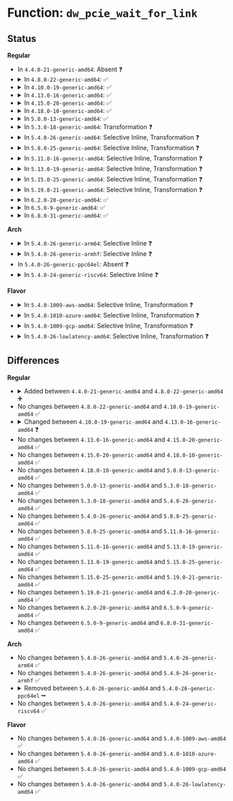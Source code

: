 # Function: <code>dw_pcie_wait_for_link</code>

## Status
<b>Regular</b>
<ul>
<li>
In <code>4.4.0-21-generic-amd64</code>: Absent ❓
</li>
<li>
<details>
<summary>In <code>4.8.0-22-generic-amd64</code>: ✅</summary>

```c
int dw_pcie_wait_for_link(struct pcie_port * pp)
```

```json
{
  "name": "dw_pcie_wait_for_link",
  "collision_type": "Unique Global",
  "inline_type": "No",
  "funcs": [
    {
      "addr": 18446744071583716320,
      "name": "dw_pcie_wait_for_link",
      "external": true,
      "loc": "drivers/pci/host/pcie-designware.c:389",
      "file": "drivers/pci/host/pcie-designware.c",
      "inline": "seen, unknown",
      "caller_inline": [],
      "caller_func": [
        "drivers/pci/host/pcie-designware-plat.c:dw_plat_pcie_host_init"
      ]
    }
  ],
  "symbols": [
    {
      "addr": 18446744071583716320,
      "name": "dw_pcie_wait_for_link",
      "section": ".text",
      "bind": "STB_GLOBAL",
      "size": 101
    }
  ]
}
```
</details>
</li>
<li>
<details>
<summary>In <code>4.10.0-19-generic-amd64</code>: ✅</summary>

```c
int dw_pcie_wait_for_link(struct pcie_port * pp)
```

```json
{
  "name": "dw_pcie_wait_for_link",
  "collision_type": "Unique Global",
  "inline_type": "No",
  "funcs": [
    {
      "addr": 18446744071583856320,
      "name": "dw_pcie_wait_for_link",
      "external": true,
      "loc": "drivers/pci/host/pcie-designware.c:463",
      "file": "drivers/pci/host/pcie-designware.c",
      "inline": "seen, unknown",
      "caller_inline": [],
      "caller_func": [
        "drivers/pci/host/pcie-designware-plat.c:dw_plat_pcie_host_init"
      ]
    }
  ],
  "symbols": [
    {
      "addr": 18446744071583856320,
      "name": "dw_pcie_wait_for_link",
      "section": ".text",
      "bind": "STB_GLOBAL",
      "size": 101
    }
  ]
}
```
</details>
</li>
<li>
<details>
<summary>In <code>4.13.0-16-generic-amd64</code>: ✅</summary>

```c
int dw_pcie_wait_for_link(struct dw_pcie * pci)
```

```json
{
  "name": "dw_pcie_wait_for_link",
  "collision_type": "Unique Global",
  "inline_type": "No",
  "funcs": [
    {
      "addr": 18446744071583905296,
      "name": "dw_pcie_wait_for_link",
      "external": true,
      "loc": "drivers/pci/dwc/pcie-designware.c:313",
      "file": "drivers/pci/dwc/pcie-designware.c",
      "inline": "seen, unknown",
      "caller_inline": [],
      "caller_func": [
        "drivers/pci/dwc/pcie-designware-plat.c:dw_plat_pcie_host_init"
      ]
    }
  ],
  "symbols": [
    {
      "addr": 18446744071583905296,
      "name": "dw_pcie_wait_for_link",
      "section": ".text",
      "bind": "STB_GLOBAL",
      "size": 101
    }
  ]
}
```
</details>
</li>
<li>
<details>
<summary>In <code>4.15.0-20-generic-amd64</code>: ✅</summary>

```c
int dw_pcie_wait_for_link(struct dw_pcie * pci)
```

```json
{
  "name": "dw_pcie_wait_for_link",
  "collision_type": "Unique Global",
  "inline_type": "No",
  "funcs": [
    {
      "addr": 18446744071584168432,
      "name": "dw_pcie_wait_for_link",
      "external": true,
      "loc": "drivers/pci/dwc/pcie-designware.c:315",
      "file": "drivers/pci/dwc/pcie-designware.c",
      "inline": "seen, unknown",
      "caller_inline": [],
      "caller_func": [
        "drivers/pci/dwc/pcie-designware-plat.c:dw_plat_pcie_host_init"
      ]
    }
  ],
  "symbols": [
    {
      "addr": 18446744071584168432,
      "name": "dw_pcie_wait_for_link",
      "section": ".text",
      "bind": "STB_GLOBAL",
      "size": 101
    }
  ]
}
```
</details>
</li>
<li>
<details>
<summary>In <code>4.18.0-10-generic-amd64</code>: ✅</summary>

```c
int dw_pcie_wait_for_link(struct dw_pcie * pci)
```

```json
{
  "name": "dw_pcie_wait_for_link",
  "collision_type": "Unique Global",
  "inline_type": "No",
  "funcs": [
    {
      "addr": 18446744071584386512,
      "name": "dw_pcie_wait_for_link",
      "external": true,
      "loc": "drivers/pci/controller/dwc/pcie-designware.c:312",
      "file": "drivers/pci/controller/dwc/pcie-designware.c",
      "inline": "seen, unknown",
      "caller_inline": [],
      "caller_func": []
    }
  ],
  "symbols": [
    {
      "addr": 18446744071584386512,
      "name": "dw_pcie_wait_for_link",
      "section": ".text",
      "bind": "STB_GLOBAL",
      "size": 101
    }
  ]
}
```
</details>
</li>
<li>
<details>
<summary>In <code>5.0.0-13-generic-amd64</code>: ✅</summary>

```c
int dw_pcie_wait_for_link(struct dw_pcie * pci)
```

```json
{
  "name": "dw_pcie_wait_for_link",
  "collision_type": "Unique Global",
  "inline_type": "No",
  "funcs": [
    {
      "addr": 18446744071584478384,
      "name": "dw_pcie_wait_for_link",
      "external": true,
      "loc": "drivers/pci/controller/dwc/pcie-designware.c:312",
      "file": "drivers/pci/controller/dwc/pcie-designware.c",
      "inline": "seen, unknown",
      "caller_inline": [],
      "caller_func": [
        "drivers/pci/controller/dwc/pci-meson.c:meson_pcie_host_init"
      ]
    }
  ],
  "symbols": [
    {
      "addr": 18446744071584478384,
      "name": "dw_pcie_wait_for_link",
      "section": ".text",
      "bind": "STB_GLOBAL",
      "size": 101
    }
  ]
}
```
</details>
</li>
<li>
<details>
<summary>In <code>5.3.0-18-generic-amd64</code>: Transformation ❓</summary>

```c
int dw_pcie_wait_for_link(struct dw_pcie * pci)
```

```json
{
  "name": "dw_pcie_wait_for_link",
  "collision_type": "Unique Global",
  "inline_type": "No",
  "funcs": [
    {
      "addr": 0,
      "name": "dw_pcie_wait_for_link",
      "external": true,
      "loc": "drivers/pci/controller/dwc/pcie-designware.c:366",
      "file": "drivers/pci/controller/dwc/pcie-designware.c",
      "inline": "seen, unknown",
      "caller_inline": [],
      "caller_func": [
        "drivers/pci/controller/dwc/pci-meson.c:meson_pcie_host_init"
      ]
    }
  ],
  "symbols": [
    {
      "addr": 18446744071584676898,
      "name": "dw_pcie_wait_for_link.cold",
      "section": ".text",
      "bind": "STB_LOCAL",
      "size": 46
    },
    {
      "addr": 18446744071584676448,
      "name": "dw_pcie_wait_for_link",
      "section": ".text",
      "bind": "STB_GLOBAL",
      "size": 64
    }
  ]
}
```
</details>
</li>
<li>
<details>
<summary>In <code>5.4.0-26-generic-amd64</code>: Selective Inline, Transformation ❓</summary>

```c
int dw_pcie_wait_for_link(struct dw_pcie * pci)
```

```json
{
  "name": "dw_pcie_wait_for_link",
  "collision_type": "Unique Global",
  "inline_type": "Selective",
  "funcs": [
    {
      "addr": 18446744071584815498,
      "name": "dw_pcie_wait_for_link",
      "external": true,
      "loc": "drivers/pci/controller/dwc/pcie-designware.c:446",
      "file": "drivers/pci/controller/dwc/pcie-designware.c",
      "inline": "not declared, inlined",
      "caller_inline": [],
      "caller_func": []
    }
  ],
  "symbols": [
    {
      "addr": 18446744071584815498,
      "name": "dw_pcie_wait_for_link.cold",
      "section": ".text",
      "bind": "STB_LOCAL",
      "size": 46
    },
    {
      "addr": 18446744071584815056,
      "name": "dw_pcie_wait_for_link",
      "section": ".text",
      "bind": "STB_GLOBAL",
      "size": 64
    }
  ]
}
```
</details>
</li>
<li>
<details>
<summary>In <code>5.8.0-25-generic-amd64</code>: Selective Inline, Transformation ❓</summary>

```c
int dw_pcie_wait_for_link(struct dw_pcie * pci)
```

```json
{
  "name": "dw_pcie_wait_for_link",
  "collision_type": "Unique Global",
  "inline_type": "Selective",
  "funcs": [
    {
      "addr": 18446744071585509626,
      "name": "dw_pcie_wait_for_link",
      "external": true,
      "loc": "drivers/pci/controller/dwc/pcie-designware.c:450",
      "file": "drivers/pci/controller/dwc/pcie-designware.c",
      "inline": "not declared, inlined",
      "caller_inline": [],
      "caller_func": []
    }
  ],
  "symbols": [
    {
      "addr": 18446744071585509626,
      "name": "dw_pcie_wait_for_link.cold",
      "section": ".text",
      "bind": "STB_LOCAL",
      "size": 46
    },
    {
      "addr": 18446744071585506352,
      "name": "dw_pcie_wait_for_link",
      "section": ".text",
      "bind": "STB_GLOBAL",
      "size": 106
    }
  ]
}
```
</details>
</li>
<li>
<details>
<summary>In <code>5.11.0-16-generic-amd64</code>: Selective Inline, Transformation ❓</summary>

```c
int dw_pcie_wait_for_link(struct dw_pcie * pci)
```

```json
{
  "name": "dw_pcie_wait_for_link",
  "collision_type": "Unique Global",
  "inline_type": "Selective",
  "funcs": [
    {
      "addr": 18446744071591419324,
      "name": "dw_pcie_wait_for_link",
      "external": true,
      "loc": "drivers/pci/controller/dwc/pcie-designware.c:461",
      "file": "drivers/pci/controller/dwc/pcie-designware.c",
      "inline": "not declared, inlined",
      "caller_inline": [],
      "caller_func": [
        "drivers/pci/controller/dwc/pcie-designware-host.c:dw_pcie_host_init"
      ]
    }
  ],
  "symbols": [
    {
      "addr": 18446744071591419324,
      "name": "dw_pcie_wait_for_link.cold",
      "section": ".text",
      "bind": "STB_LOCAL",
      "size": 46
    },
    {
      "addr": 18446744071585638784,
      "name": "dw_pcie_wait_for_link",
      "section": ".text",
      "bind": "STB_GLOBAL",
      "size": 106
    }
  ]
}
```
</details>
</li>
<li>
<details>
<summary>In <code>5.13.0-19-generic-amd64</code>: Selective Inline, Transformation ❓</summary>

```c
int dw_pcie_wait_for_link(struct dw_pcie * pci)
```

```json
{
  "name": "dw_pcie_wait_for_link",
  "collision_type": "Unique Global",
  "inline_type": "Selective",
  "funcs": [
    {
      "addr": 18446744071591361750,
      "name": "dw_pcie_wait_for_link",
      "external": true,
      "loc": "drivers/pci/controller/dwc/pcie-designware.c:511",
      "file": "drivers/pci/controller/dwc/pcie-designware.c",
      "inline": "not declared, inlined",
      "caller_inline": [],
      "caller_func": [
        "drivers/pci/controller/dwc/pcie-designware-host.c:dw_pcie_host_init"
      ]
    }
  ],
  "symbols": [
    {
      "addr": 18446744071591361750,
      "name": "dw_pcie_wait_for_link.cold",
      "section": ".text",
      "bind": "STB_LOCAL",
      "size": 46
    },
    {
      "addr": 18446744071585518448,
      "name": "dw_pcie_wait_for_link",
      "section": ".text",
      "bind": "STB_GLOBAL",
      "size": 113
    }
  ]
}
```
</details>
</li>
<li>
<details>
<summary>In <code>5.15.0-25-generic-amd64</code>: Selective Inline, Transformation ❓</summary>

```c
int dw_pcie_wait_for_link(struct dw_pcie * pci)
```

```json
{
  "name": "dw_pcie_wait_for_link",
  "collision_type": "Unique Global",
  "inline_type": "Selective",
  "funcs": [
    {
      "addr": 18446744071592391467,
      "name": "dw_pcie_wait_for_link",
      "external": true,
      "loc": "drivers/pci/controller/dwc/pcie-designware.c:511",
      "file": "drivers/pci/controller/dwc/pcie-designware.c",
      "inline": "not declared, inlined",
      "caller_inline": [],
      "caller_func": [
        "drivers/pci/controller/dwc/pcie-designware-host.c:dw_pcie_host_init"
      ]
    }
  ],
  "symbols": [
    {
      "addr": 18446744071592391467,
      "name": "dw_pcie_wait_for_link.cold",
      "section": ".text",
      "bind": "STB_LOCAL",
      "size": 46
    },
    {
      "addr": 18446744071585988064,
      "name": "dw_pcie_wait_for_link",
      "section": ".text",
      "bind": "STB_GLOBAL",
      "size": 118
    }
  ]
}
```
</details>
</li>
<li>
<details>
<summary>In <code>5.19.0-21-generic-amd64</code>: Selective Inline, Transformation ❓</summary>

```c
int dw_pcie_wait_for_link(struct dw_pcie * pci)
```

```json
{
  "name": "dw_pcie_wait_for_link",
  "collision_type": "Unique Global",
  "inline_type": "Selective",
  "funcs": [
    {
      "addr": 18446744071594256188,
      "name": "dw_pcie_wait_for_link",
      "external": true,
      "loc": "drivers/pci/controller/dwc/pcie-designware.c:525",
      "file": "drivers/pci/controller/dwc/pcie-designware.c",
      "inline": "not declared, inlined",
      "caller_inline": [],
      "caller_func": [
        "drivers/pci/controller/dwc/pcie-designware-host.c:dw_pcie_host_init"
      ]
    }
  ],
  "symbols": [
    {
      "addr": 18446744071594256188,
      "name": "dw_pcie_wait_for_link.cold",
      "section": ".text",
      "bind": "STB_LOCAL",
      "size": 56
    },
    {
      "addr": 18446744071587204016,
      "name": "dw_pcie_wait_for_link",
      "section": ".text",
      "bind": "STB_GLOBAL",
      "size": 118
    }
  ]
}
```
</details>
</li>
<li>
<details>
<summary>In <code>6.2.0-20-generic-amd64</code>: ✅</summary>

```c
int dw_pcie_wait_for_link(struct dw_pcie * pci)
```

```json
{
  "name": "dw_pcie_wait_for_link",
  "collision_type": "Unique Global",
  "inline_type": "No",
  "funcs": [
    {
      "addr": 18446744071588434272,
      "name": "dw_pcie_wait_for_link",
      "external": true,
      "loc": "drivers/pci/controller/dwc/pcie-designware.c:634",
      "file": "drivers/pci/controller/dwc/pcie-designware.c",
      "inline": "seen, unknown",
      "caller_inline": [],
      "caller_func": [
        "drivers/pci/controller/dwc/pcie-designware-host.c:dw_pcie_host_init"
      ]
    }
  ],
  "symbols": [
    {
      "addr": 18446744071588434272,
      "name": "dw_pcie_wait_for_link",
      "section": ".text",
      "bind": "STB_GLOBAL",
      "size": 303
    }
  ]
}
```
</details>
</li>
<li>
<details>
<summary>In <code>6.5.0-9-generic-amd64</code>: ✅</summary>

```c
int dw_pcie_wait_for_link(struct dw_pcie * pci)
```

```json
{
  "name": "dw_pcie_wait_for_link",
  "collision_type": "Unique Global",
  "inline_type": "No",
  "funcs": [
    {
      "addr": 18446744071588712112,
      "name": "dw_pcie_wait_for_link",
      "external": true,
      "loc": "drivers/pci/controller/dwc/pcie-designware.c:647",
      "file": "drivers/pci/controller/dwc/pcie-designware.c",
      "inline": "seen, unknown",
      "caller_inline": [],
      "caller_func": [
        "drivers/pci/controller/dwc/pcie-designware-host.c:dw_pcie_host_init"
      ]
    }
  ],
  "symbols": [
    {
      "addr": 18446744071588712112,
      "name": "dw_pcie_wait_for_link",
      "section": ".text",
      "bind": "STB_GLOBAL",
      "size": 303
    }
  ]
}
```
</details>
</li>
<li>
<details>
<summary>In <code>6.8.0-31-generic-amd64</code>: ✅</summary>

```c
int dw_pcie_wait_for_link(struct dw_pcie * pci)
```

```json
{
  "name": "dw_pcie_wait_for_link",
  "collision_type": "Unique Global",
  "inline_type": "No",
  "funcs": [
    {
      "addr": 18446744071589013472,
      "name": "dw_pcie_wait_for_link",
      "external": true,
      "loc": "drivers/pci/controller/dwc/pcie-designware.c:648",
      "file": "drivers/pci/controller/dwc/pcie-designware.c",
      "inline": "seen, unknown",
      "caller_inline": [],
      "caller_func": [
        "drivers/pci/controller/dwc/pcie-designware-host.c:dw_pcie_resume_noirq",
        "drivers/pci/controller/dwc/pcie-designware-host.c:dw_pcie_host_init"
      ]
    }
  ],
  "symbols": [
    {
      "addr": 18446744071589013472,
      "name": "dw_pcie_wait_for_link",
      "section": ".text",
      "bind": "STB_GLOBAL",
      "size": 160
    }
  ]
}
```
</details>
</li>
</ul>
<b>Arch</b>
<ul>
<li>
<details>
<summary>In <code>5.4.0-26-generic-arm64</code>: Selective Inline ❓</summary>

```c
int dw_pcie_wait_for_link(struct dw_pcie * pci)
```

```json
{
  "name": "dw_pcie_wait_for_link",
  "collision_type": "Unique Global",
  "inline_type": "Selective",
  "funcs": [
    {
      "addr": 18446603336497158512,
      "name": "dw_pcie_wait_for_link",
      "external": true,
      "loc": "drivers/pci/controller/dwc/pcie-designware.c:446",
      "file": "drivers/pci/controller/dwc/pcie-designware.c",
      "inline": "not declared, inlined",
      "caller_inline": [],
      "caller_func": [
        "drivers/pci/controller/dwc/pcie-designware-plat.c:dw_plat_pcie_host_init",
        "drivers/pci/controller/dwc/pci-imx6.c:imx6_pcie_establish_link",
        "drivers/pci/controller/dwc/pci-imx6.c:imx6_pcie_establish_link",
        "drivers/pci/controller/dwc/pci-keystone.c:ks_pcie_host_init",
        "drivers/pci/controller/dwc/pcie-qcom.c:qcom_pcie_host_init",
        "drivers/pci/controller/dwc/pcie-armada8k.c:armada8k_pcie_host_init",
        "drivers/pci/controller/dwc/pcie-histb.c:histb_pcie_host_init"
      ]
    }
  ],
  "symbols": [
    {
      "addr": 18446603336497158512,
      "name": "dw_pcie_wait_for_link",
      "section": ".text",
      "bind": "STB_GLOBAL",
      "size": 148
    }
  ]
}
```
</details>
</li>
<li>
<details>
<summary>In <code>5.4.0-26-generic-armhf</code>: Selective Inline ❓</summary>

```c
int dw_pcie_wait_for_link(struct dw_pcie * pci)
```

```json
{
  "name": "dw_pcie_wait_for_link",
  "collision_type": "Unique Global",
  "inline_type": "Selective",
  "funcs": [
    {
      "addr": 3230363792,
      "name": "dw_pcie_wait_for_link",
      "external": true,
      "loc": "drivers/pci/controller/dwc/pcie-designware.c:446",
      "file": "drivers/pci/controller/dwc/pcie-designware.c",
      "inline": "not declared, inlined",
      "caller_inline": [],
      "caller_func": [
        "drivers/pci/controller/dwc/pcie-designware-plat.c:dw_plat_pcie_host_init",
        "drivers/pci/controller/dwc/pci-dra7xx.c:dra7xx_pcie_host_init",
        "drivers/pci/controller/dwc/pci-imx6.c:imx6_pcie_establish_link",
        "drivers/pci/controller/dwc/pci-imx6.c:imx6_pcie_establish_link",
        "drivers/pci/controller/dwc/pcie-qcom.c:qcom_pcie_host_init",
        "drivers/pci/controller/dwc/pcie-armada8k.c:armada8k_pcie_host_init",
        "drivers/pci/controller/dwc/pcie-histb.c:histb_pcie_host_init",
        "drivers/pci/controller/dwc/pcie-uniphier.c:uniphier_pcie_establish_link"
      ]
    }
  ],
  "symbols": [
    {
      "addr": 3230363792,
      "name": "dw_pcie_wait_for_link",
      "section": ".text",
      "bind": "STB_GLOBAL",
      "size": 136
    }
  ]
}
```
</details>
</li>
<li>
In <code>5.4.0-26-generic-ppc64el</code>: Absent ❓
</li>
<li>
<details>
<summary>In <code>5.4.0-24-generic-riscv64</code>: Selective Inline ❓</summary>

```c
int dw_pcie_wait_for_link(struct dw_pcie * pci)
```

```json
{
  "name": "dw_pcie_wait_for_link",
  "collision_type": "Unique Global",
  "inline_type": "Selective",
  "funcs": [
    {
      "addr": 18446743936275742672,
      "name": "dw_pcie_wait_for_link",
      "external": true,
      "loc": "drivers/pci/controller/dwc/pcie-designware.c:446",
      "file": "drivers/pci/controller/dwc/pcie-designware.c",
      "inline": "not declared, inlined",
      "caller_inline": [],
      "caller_func": [
        "drivers/pci/controller/dwc/pcie-designware-plat.c:dw_plat_pcie_host_init"
      ]
    }
  ],
  "symbols": [
    {
      "addr": 18446743936275742672,
      "name": "dw_pcie_wait_for_link",
      "section": ".text",
      "bind": "STB_GLOBAL",
      "size": 138
    }
  ]
}
```
</details>
</li>
</ul>
<b>Flavor</b>
<ul>
<li>
<details>
<summary>In <code>5.4.0-1009-aws-amd64</code>: Selective Inline, Transformation ❓</summary>

```c
int dw_pcie_wait_for_link(struct dw_pcie * pci)
```

```json
{
  "name": "dw_pcie_wait_for_link",
  "collision_type": "Unique Global",
  "inline_type": "Selective",
  "funcs": [
    {
      "addr": 18446744071584764234,
      "name": "dw_pcie_wait_for_link",
      "external": true,
      "loc": "drivers/pci/controller/dwc/pcie-designware.c:446",
      "file": "drivers/pci/controller/dwc/pcie-designware.c",
      "inline": "not declared, inlined",
      "caller_inline": [],
      "caller_func": [
        "drivers/pci/controller/dwc/pci-meson.c:meson_pcie_host_init"
      ]
    }
  ],
  "symbols": [
    {
      "addr": 18446744071584764234,
      "name": "dw_pcie_wait_for_link.cold",
      "section": ".text",
      "bind": "STB_LOCAL",
      "size": 46
    },
    {
      "addr": 18446744071584763792,
      "name": "dw_pcie_wait_for_link",
      "section": ".text",
      "bind": "STB_GLOBAL",
      "size": 64
    }
  ]
}
```
</details>
</li>
<li>
<details>
<summary>In <code>5.4.0-1010-azure-amd64</code>: Selective Inline, Transformation ❓</summary>

```c
int dw_pcie_wait_for_link(struct dw_pcie * pci)
```

```json
{
  "name": "dw_pcie_wait_for_link",
  "collision_type": "Unique Global",
  "inline_type": "Selective",
  "funcs": [
    {
      "addr": 18446744071584695018,
      "name": "dw_pcie_wait_for_link",
      "external": true,
      "loc": "drivers/pci/controller/dwc/pcie-designware.c:446",
      "file": "drivers/pci/controller/dwc/pcie-designware.c",
      "inline": "not declared, inlined",
      "caller_inline": [],
      "caller_func": [
        "drivers/pci/controller/dwc/pci-meson.c:meson_pcie_host_init"
      ]
    }
  ],
  "symbols": [
    {
      "addr": 18446744071584695018,
      "name": "dw_pcie_wait_for_link.cold",
      "section": ".text",
      "bind": "STB_LOCAL",
      "size": 46
    },
    {
      "addr": 18446744071584694576,
      "name": "dw_pcie_wait_for_link",
      "section": ".text",
      "bind": "STB_GLOBAL",
      "size": 64
    }
  ]
}
```
</details>
</li>
<li>
<details>
<summary>In <code>5.4.0-1009-gcp-amd64</code>: Selective Inline, Transformation ❓</summary>

```c
int dw_pcie_wait_for_link(struct dw_pcie * pci)
```

```json
{
  "name": "dw_pcie_wait_for_link",
  "collision_type": "Unique Global",
  "inline_type": "Selective",
  "funcs": [
    {
      "addr": 18446744071584765658,
      "name": "dw_pcie_wait_for_link",
      "external": true,
      "loc": "drivers/pci/controller/dwc/pcie-designware.c:446",
      "file": "drivers/pci/controller/dwc/pcie-designware.c",
      "inline": "not declared, inlined",
      "caller_inline": [],
      "caller_func": [
        "drivers/pci/controller/dwc/pci-meson.c:meson_pcie_host_init"
      ]
    }
  ],
  "symbols": [
    {
      "addr": 18446744071584765658,
      "name": "dw_pcie_wait_for_link.cold",
      "section": ".text",
      "bind": "STB_LOCAL",
      "size": 46
    },
    {
      "addr": 18446744071584765216,
      "name": "dw_pcie_wait_for_link",
      "section": ".text",
      "bind": "STB_GLOBAL",
      "size": 64
    }
  ]
}
```
</details>
</li>
<li>
<details>
<summary>In <code>5.4.0-26-lowlatency-amd64</code>: Selective Inline, Transformation ❓</summary>

```c
int dw_pcie_wait_for_link(struct dw_pcie * pci)
```

```json
{
  "name": "dw_pcie_wait_for_link",
  "collision_type": "Unique Global",
  "inline_type": "Selective",
  "funcs": [
    {
      "addr": 18446744071584873178,
      "name": "dw_pcie_wait_for_link",
      "external": true,
      "loc": "drivers/pci/controller/dwc/pcie-designware.c:446",
      "file": "drivers/pci/controller/dwc/pcie-designware.c",
      "inline": "not declared, inlined",
      "caller_inline": [],
      "caller_func": []
    }
  ],
  "symbols": [
    {
      "addr": 18446744071584873178,
      "name": "dw_pcie_wait_for_link.cold",
      "section": ".text",
      "bind": "STB_LOCAL",
      "size": 46
    },
    {
      "addr": 18446744071584872736,
      "name": "dw_pcie_wait_for_link",
      "section": ".text",
      "bind": "STB_GLOBAL",
      "size": 64
    }
  ]
}
```
</details>
</li>
</ul>

## Differences
<b>Regular</b>
<ul>
<li>
<details>
<summary>Added between <code>4.4.0-21-generic-amd64</code> and <code>4.8.0-22-generic-amd64</code> ➕</summary>

```c
int dw_pcie_wait_for_link(struct pcie_port * pp)
```
</details>
</li>
<li>
No changes between <code>4.8.0-22-generic-amd64</code> and <code>4.10.0-19-generic-amd64</code> ✅
</li>
<li>
<details>
<summary>Changed between <code>4.10.0-19-generic-amd64</code> and <code>4.13.0-16-generic-amd64</code> ❓</summary>
<ul>
<li>
<b>Param added. </b>
<code>struct dw_pcie * pci</code>
</li>
<li>
<b>Param removed. </b>
<code>struct pcie_port * pp</code>
</li>
</ul>
</details>
</li>
<li>
No changes between <code>4.13.0-16-generic-amd64</code> and <code>4.15.0-20-generic-amd64</code> ✅
</li>
<li>
No changes between <code>4.15.0-20-generic-amd64</code> and <code>4.18.0-10-generic-amd64</code> ✅
</li>
<li>
No changes between <code>4.18.0-10-generic-amd64</code> and <code>5.0.0-13-generic-amd64</code> ✅
</li>
<li>
No changes between <code>5.0.0-13-generic-amd64</code> and <code>5.3.0-18-generic-amd64</code> ✅
</li>
<li>
No changes between <code>5.3.0-18-generic-amd64</code> and <code>5.4.0-26-generic-amd64</code> ✅
</li>
<li>
No changes between <code>5.4.0-26-generic-amd64</code> and <code>5.8.0-25-generic-amd64</code> ✅
</li>
<li>
No changes between <code>5.8.0-25-generic-amd64</code> and <code>5.11.0-16-generic-amd64</code> ✅
</li>
<li>
No changes between <code>5.11.0-16-generic-amd64</code> and <code>5.13.0-19-generic-amd64</code> ✅
</li>
<li>
No changes between <code>5.13.0-19-generic-amd64</code> and <code>5.15.0-25-generic-amd64</code> ✅
</li>
<li>
No changes between <code>5.15.0-25-generic-amd64</code> and <code>5.19.0-21-generic-amd64</code> ✅
</li>
<li>
No changes between <code>5.19.0-21-generic-amd64</code> and <code>6.2.0-20-generic-amd64</code> ✅
</li>
<li>
No changes between <code>6.2.0-20-generic-amd64</code> and <code>6.5.0-9-generic-amd64</code> ✅
</li>
<li>
No changes between <code>6.5.0-9-generic-amd64</code> and <code>6.8.0-31-generic-amd64</code> ✅
</li>
</ul>
<b>Arch</b>
<ul>
<li>
No changes between <code>5.4.0-26-generic-amd64</code> and <code>5.4.0-26-generic-arm64</code> ✅
</li>
<li>
No changes between <code>5.4.0-26-generic-amd64</code> and <code>5.4.0-26-generic-armhf</code> ✅
</li>
<li>
<details>
<summary>Removed between <code>5.4.0-26-generic-amd64</code> and <code>5.4.0-26-generic-ppc64el</code> ➖</summary>

```c
int dw_pcie_wait_for_link(struct dw_pcie * pci)
```
</details>
</li>
<li>
No changes between <code>5.4.0-26-generic-amd64</code> and <code>5.4.0-24-generic-riscv64</code> ✅
</li>
</ul>
<b>Flavor</b>
<ul>
<li>
No changes between <code>5.4.0-26-generic-amd64</code> and <code>5.4.0-1009-aws-amd64</code> ✅
</li>
<li>
No changes between <code>5.4.0-26-generic-amd64</code> and <code>5.4.0-1010-azure-amd64</code> ✅
</li>
<li>
No changes between <code>5.4.0-26-generic-amd64</code> and <code>5.4.0-1009-gcp-amd64</code> ✅
</li>
<li>
No changes between <code>5.4.0-26-generic-amd64</code> and <code>5.4.0-26-lowlatency-amd64</code> ✅
</li>
</ul>
